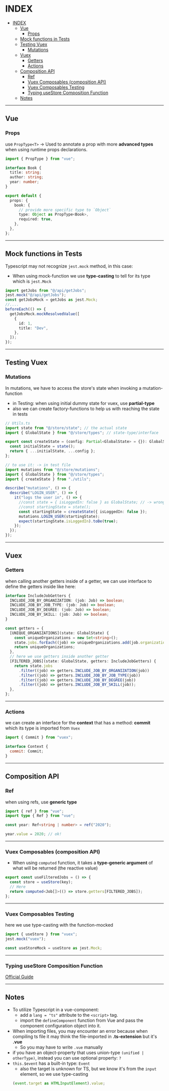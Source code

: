 # INDEX

- [INDEX](#index)
  - [Vue](#vue)
    - [Props](#props)
  - [Mock functions in Tests](#mock-functions-in-tests)
  - [Testing Vuex](#testing-vuex)
    - [Mutations](#mutations)
  - [Vuex](#vuex)
    - [Getters](#getters)
    - [Actions](#actions)
  - [Composition API](#composition-api)
    - [Ref](#ref)
    - [Vuex Composables (composition API)](#vuex-composables-composition-api)
    - [Vuex Composables Testing](#vuex-composables-testing)
    - [Typing useStore Composition Function](#typing-usestore-composition-function)
  - [Notes](#notes)

---

## Vue

### Props

use `PropType<T>` -> Used to annotate a prop with more **advanced types** when using runtime props declarations.

```ts
import { PropType } from "vue";

interface Book {
  title: string;
  author: string;
  year: number;
}

export default {
  props: {
    book: {
      // provide more specific type to `Object`
      type: Object as PropType<Book>,
      required: true,
    },
  },
};
```

---

## Mock functions in Tests

Typescript may not recognize `jest.mock` method, in this case:

- When using mock-function we use **type-casting** to tell for its type which is `jest.Mock`

```ts
import getJobs from "@/api/getJobs";
jest.mock("@/api/getJobs");
const getJobsMock = getJobs as jest.Mock;
//....
beforeEach(() => {
  getJobsMock.mockResolvedValue([
    {
      id: 1,
      title: "Dev",
    },
  ]);
});
```

---

## Testing Vuex

### Mutations

In mutations, we have to access the store's state when invoking a mutation-function

- in Testing: when using initial dummy state for vuex, use **partial-type**
- also we can create factory-functions to help us with reaching the state in tests

```ts
// Utils.ts
import state from "@/store/state"; // the actual state
import { GlobalState } from "@/store/types"; // state-type/interface

export const createState = (config: Partial<GlobalState> = {}): GlobalState => {
  const initialState = state();
  return { ...initialState, ...config };
};

// to use it: -> in test file
import mutations from "@/store/mutations";
import { GlobalState } from "@/store/types";
import { createState } from "./utils";

describe("mutations", () => {
  describe("LOGIN_USER", () => {
    it("logs the user in", () => {
      //const state = { isLoggedIn: false } as GlobalState; // -> wrong
      //const startingState = state();
      const startingState = createState({ isLoggedIn: false });
      mutations.LOGIN_USER(startingState);
      expect(startingState.isLoggedIn).toBe(true);
    });
  });
});
```

---

## Vuex

### Getters

when calling another getters inside of a getter, we can use interface to define the getters inside like here:

```ts
interface IncludeJobGetters {
  INCLUDE_JOB_BY_ORGANIZATION: (job: Job) => boolean;
  INCLUDE_JOB_BY_JOB_TYPE: (job: Job) => boolean;
  INCLUDE_JOB_BY_DEGREE: (job: Job) => boolean;
  INCLUDE_JOB_BY_SKILL: (job: Job) => boolean;
}

const getters = {
  [UNIQUE_ORGANIZATIONS](state: GlobalState) {
    const uniqueOrganizations = new Set<string>();
    state.jobs.forEach((job) => uniqueOrganizations.add(job.organization));
    return uniqueOrganizations;
  },
  // here we use getters inside another getter
  [FILTERED_JOBS](state: GlobalState, getters: IncludeJobGetters) {
    return state.jobs
      .filter((job) => getters.INCLUDE_JOB_BY_ORGANIZATION(job))
      .filter((job) => getters.INCLUDE_JOB_BY_JOB_TYPE(job))
      .filter((job) => getters.INCLUDE_JOB_BY_DEGREE(job))
      .filter((job) => getters.INCLUDE_JOB_BY_SKILL(job));
  },
};
```

---

### Actions

we can create an interface for the **context** that has a method: **commit** which its type is imported from `Vuex`

```js
import { Commit } from "vuex";

interface Context {
  commit: Commit;
}
```

---

## Composition API

### Ref

when using refs, use **generic type**

```ts
import { ref } from "vue";
import type { Ref } from "vue";

const year: Ref<string | number> = ref("2020");

year.value = 2020; // ok!
```

---

### Vuex Composables (composition API)

- When using `computed` function, it takes a **type-generic argument** of what will be returned (the reactive value)

```ts
export const useFilteredJobs = () => {
  const store = useStore(key);
  // Here
  return computed<Job[]>(() => store.getters[FILTERED_JOBS]);
};
```

---

### Vuex Composables Testing

here we use type-casting with the function-mocked

```ts
import { useStore } from "vuex";
jest.mock("vuex");

const useStoreMock = useStore as jest.Mock;
```

---

### Typing useStore Composition Function

[Official Guide](https://vuex.vuejs.org/guide/typescript-support.html#typing-usestore-composition-function)

---

## Notes

- To utilize Typescript in a vue-component:
  - add a `lang = "ts"` attribute to the `<script>` tag.
  - import the `defineComponent` function from Vue and pass the component configuration object into it.
- When importing files, you may encounter an error because when compiling ts file it may think the file-imported in **.ts-extension** but it's **.vue**
  - So you may have to write `.vue` manually
- if you have an object-property that uses union-type `(unified | otherType)`, instead you can use optional property: `?`
- `this.$event` has a built-in type: `Event`
  - also the target is unknown for TS, but we know it's from the `input` element, so we use type-casting
  ```ts
  (event.target as HTMLInputElement).value;
  ```
